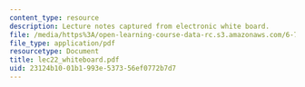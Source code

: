 ```yaml
---
content_type: resource
description: Lecture notes captured from electronic white board.
file: /media/https%3A/open-learning-course-data-rc.s3.amazonaws.com/6-772-compound-semiconductor-devices-spring-2003/23124b1001b1993e537356ef0772b7d7_lec22_whiteboard.pdf
file_type: application/pdf
resourcetype: Document
title: lec22_whiteboard.pdf
uid: 23124b10-01b1-993e-5373-56ef0772b7d7
---
```

